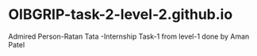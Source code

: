 # OIBGRIP-task-2-level-2.github.io
Admired Person-Ratan Tata -Internship Task-1 from level-1 done by Aman Patel
